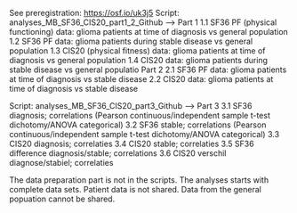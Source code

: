 See preregistration: https://osf.io/uk3j5
Script: analyses_MB_SF36_CIS20_part1_2_Github -->
Part 1 
1.1 SF36 PF (physical functioning) data: glioma patients at time of diagnosis vs general population
1.2 SF36 PF data: glioma patients during stable disease vs general population
1.3 CIS20 (physical fitness) data: glioma patients at time of diagnosis vs general population
1.4 CIS20 data: glioma patients during stable disease vs general populatio
Part 2 
2.1 SF36 PF data: glioma patients at time of diagnosis vs stable disease
2.2 CIS20 data: glioma patients at time of diagnosis vs stable disease

Script: analyses_MB_SF36_CIS20_part3_Github --> 
Part 3 
3.1 SF36 diagnosis; correlations (Pearson continuous/independent sample t-test dichotomy/ANOVA categorical) 
3.2 SF36 stable; correlations (Pearson continuous/independent sample t-test dichotomy/ANOVA categorical)
3.3 CIS20 diagnosis; correlaties
3.4 CIS20 stable; correlaties
3.5 SF36 difference diagnosis/stable; correlations
3.6 CIS20 verschil diagnose/stabiel; correlaties 

The data preparation part is not in the scripts. The analyses starts with complete data sets. 
Patient data is not shared. Data from the general popuation cannot be shared. 
